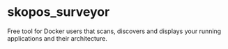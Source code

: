 # skopos_surveyor
Free tool for Docker users that scans, discovers and displays your running applications and their architecture.
